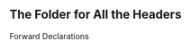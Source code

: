 ## The Folder for All the Headers                                                              
Forward Declarations
